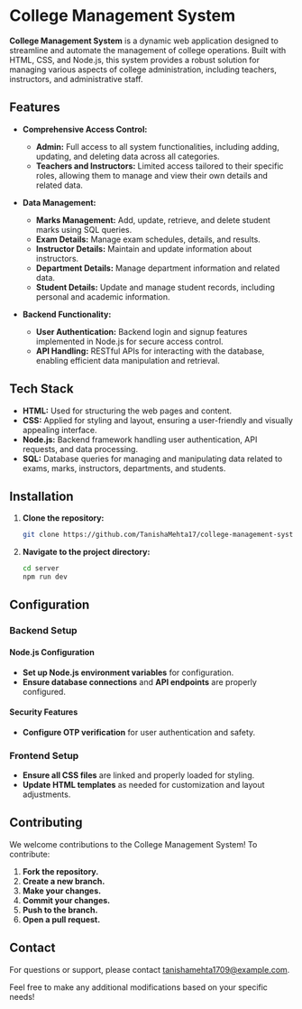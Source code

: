 # College Management System

**College Management System** is a dynamic web application designed to streamline and automate the management of college operations. Built with HTML, CSS, and Node.js, this system provides a robust solution for managing various aspects of college administration, including teachers, instructors, and administrative staff.

## Features

- **Comprehensive Access Control:**
  - **Admin:** Full access to all system functionalities, including adding, updating, and deleting data across all categories.
  - **Teachers and Instructors:** Limited access tailored to their specific roles, allowing them to manage and view their own details and related data.

- **Data Management:**
  - **Marks Management:** Add, update, retrieve, and delete student marks using SQL queries.
  - **Exam Details:** Manage exam schedules, details, and results.
  - **Instructor Details:** Maintain and update information about instructors.
  - **Department Details:** Manage department information and related data.
  - **Student Details:** Update and manage student records, including personal and academic information.

- **Backend Functionality:**
  - **User Authentication:** Backend login and signup features implemented in Node.js for secure access control.
  - **API Handling:** RESTful APIs for interacting with the database, enabling efficient data manipulation and retrieval.

## Tech Stack

- **HTML:** Used for structuring the web pages and content.
- **CSS:** Applied for styling and layout, ensuring a user-friendly and visually appealing interface.
- **Node.js:** Backend framework handling user authentication, API requests, and data processing.
- **SQL:** Database queries for managing and manipulating data related to exams, marks, instructors, departments, and students.

## Installation

1. **Clone the repository:**
   ```bash
   git clone https://github.com/TanishaMehta17/college-management-system/


2. **Navigate to the project directory:**
   ```bash
   cd server
   npm run dev

## Configuration

### Backend Setup

#### Node.js Configuration

- **Set up Node.js environment variables** for configuration.
- **Ensure database connections** and **API endpoints** are properly configured.

#### Security Features

- **Configure OTP verification** for user authentication and safety.

### Frontend Setup

- **Ensure all CSS files** are linked and properly loaded for styling.
- **Update HTML templates** as needed for customization and layout adjustments.

## Contributing

We welcome contributions to the College Management System! To contribute:

1. **Fork the repository.**
2. **Create a new branch.**
3. **Make your changes.**
4. **Commit your changes.**
5. **Push to the branch.**
6. **Open a pull request.**

## Contact

For questions or support, please contact [tanishamehta1709@example.com](mailto:tanishamehta1709@example.com).

Feel free to make any additional modifications based on your specific needs!

